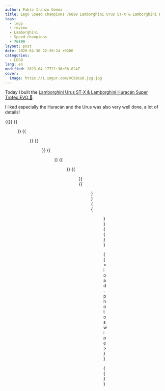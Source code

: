```yaml
---
author: Pablo Iranzo Gómez
title: Lego Speed Champions 76899 Lamborghini Urus ST-X & Lamborghini Huracán Super Trofeo EVO
tags:
  - lego
  - review
  - Lamborghini
  - Speed champions
  - 76899
layout: post
date: 2020-04-30 22:30:24 +0200
categories:
  - LEGO
lang: en
modified: 2023-04-17T21:38:06.024Z
cover:
  image: https://i.imgur.com/mCbBcsD.jpg.jpg
---
```


Today I built the [Lamborghini Urus ST-X & Lamborghini Huracán Super Trofeo EVO 🛒](https://www.amazon.es/dp/B07W6Q9G1Y?tag=redken-21).

I liked especially the Huracán and the Urus was also very well done, a lot of details!

{{<gallery>}}
{{<figure src="https://i.imgur.com/dMor15ot.jpg" link="https://i.imgur.com/dMor15o.jpg.jpg" alt="Huracán frontal-side view" >}}
{{<figure src="https://i.imgur.com/WFZExx3t.jpg" link="https://i.imgur.com/WFZExx3.jpg.jpg" alt="Huracán frontal view" >}}
{{<figure src="https://i.imgur.com/wC3QWDbt.jpg" link="https://i.imgur.com/wC3QWDb.jpg.jpg" alt="Huracán frontal view with rear spoiler" >}}
{{<figure src="https://i.imgur.com/f0RYTaHt.jpg" link="https://i.imgur.com/f0RYTaH.jpg.jpg" alt="Huracán back details" >}}
{{<figure src="https://i.imgur.com/gveoUgut.jpg" link="https://i.imgur.com/gveoUgu.jpg.jpg" alt="Urus frontal-side view" >}}
{{<figure src="https://i.imgur.com/R3old3ot.jpg" link="https://i.imgur.com/R3old3o.jpg.jpg" alt="Urus side-back view" >}}
{{<figure src="https://i.imgur.com/91uRNPAt.jpg" link="https://i.imgur.com/91uRNPA.jpg.jpg" alt="Urus front-side view" >}}
{{<figure src="https://i.imgur.com/mCbBcsDt.jpg" link="https://i.imgur.com/mCbBcsD.jpg.jpg" alt="Huracán and Urus side by side" >}}
{{</gallery>}}

{{< load-photoswipe >}}

{{<enjoy>}}
